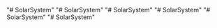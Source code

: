 "# SolarSystem" 
"# SolarSystem" 
"# SolarSystem" 
"# SolarSystem" 
"# SolarSystem" 
"# SolarSystem" 
